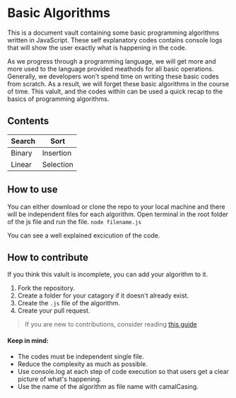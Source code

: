 # Basic Algorithms
This is a document vault containing some basic programming algorithms written in JavaScript. These self explanatory codes contains console logs that will show the user exactly what is happening in the code. 

As we progress through a programming language, we will get more and more used to the language provided meathods for all basic operations. Generally, we developers won't spend time on writing these basic codes from scratch. As a result, we will forget these basic algorithms in the course of time. 
This valult, and the codes within can be used a quick recap to the basics of programming algorithms.

## Contents

| Search | Sort |
| ------ | ---- |
| Binary | Insertion |
| Linear | Selection |

## How to use
You can either download or clone the repo to your local machine and there will be independent files for each algorithm. Open terminal in the root folder of the js file and run the file. `node filename.js`

You can see a well explained excicution of the code.

## How to contribute
If you think this valult is incomplete, you can add your algorithm to it. 

1. Fork the repository.
2. Create a folder for your catagory if it doesn't already exist.
3. Create the `.js` file of the algorithm.
4. Create your pull request.

> If you are new to contributions, consider reading [this guide](https://www.dataschool.io/how-to-contribute-on-github/)

#### Keep in mind:
* The codes must be independent single file.
* Reduce the complexity as much as possible.
* Use console.log at each step of code execution so that users get a clear picture of what's happening.
* Use the name of the algorithm as file name with camalCasing.
